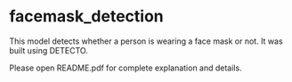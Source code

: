 # facemask_detection
This model detects whether a person is wearing a face mask or  not. It was built using DETECTO.


Please open README.pdf for complete explanation and details.
